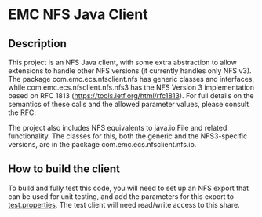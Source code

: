 EMC NFS Java Client
===

Description
---

This project is an NFS Java client, with some extra abstraction
to allow extensions to handle other NFS versions (it currently handles
only NFS v3). The package
com.emc.ecs.nfsclient.nfs has generic classes and interfaces,
while com.emc.ecs.nfsclient.nfs.nfs3 has the NFS Version 3 implementation
based on RFC 1813 (https://tools.ietf.org/html/rfc1813). For full details
on the semantics of these calls and the allowed parameter values, please
consult the RFC.

The project also includes NFS equivalents to java.io.File and related
functionality. The classes for this, both the generic and the
NFS3-specific versions, are in the package com.emc.ecs.nfsclient.nfs.io.

How to build the client
---

To build and fully test this code, you will need to set up an NFS export
that can be used for unit testing, and add the parameters for this export
to [test.properties](https://raw.githubusercontent.com/EMCECS/nfs-client-java/master/src/test/resources/test.properties). The
test client will need read/write access to this share.
